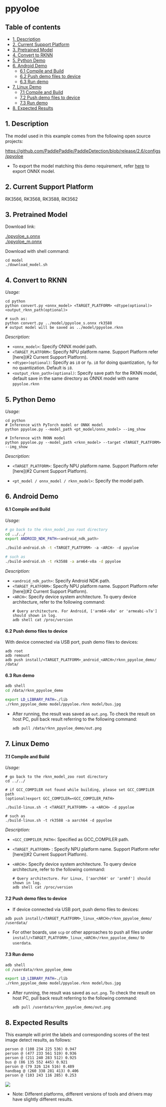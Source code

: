 # ppyoloe

## Table of contents

- [1. Description](#1-description)
- [2. Current Support Platform](#2-current-support-platform)
- [3. Pretrained Model](#3-pretrained-model)
- [4. Convert to RKNN](#4-convert-to-rknn)
- [5. Python Demo](#5-python-demo)
- [6. Android Demo](#6-android-demo)
  - [6.1 Compile and Build](#61-compile-and-build)
  - [6.2 Push demo files to device](#62-push-demo-files-to-device)
  - [6.3 Run demo](#63-run-demo)
- [7. Linux Demo](#7-linux-demo)
  - [7.1 Compile and Build](#71-compile-and-build)
  - [7.2 Push demo files to device](#72-push-demo-files-to-device)
  - [7.3 Run demo](#73-run-demo)
- [8. Expected Results](#8-expected-results)



## 1. Description

The model used in this example comes from the following open source projects:  

https://github.com/PaddlePaddle/PaddleDetection/blob/release/2.6/configs/ppyoloe

- To export the model matching this demo requirement,  refer [here](./patch_for_model_export/README_EN.md) to export ONNX model.



## 2. Current Support Platform

RK3566, RK3568, RK3588, RK3562



## 3. Pretrained Model

Download link: 

[./ppyoloe_s.onnx](https://ftrg.zbox.filez.com/v2/delivery/data/95f00b0fc900458ba134f8b180b3f7a1/examples/ppyoloe/ppyoloe_s.onnx)<br />[./ppyoloe_m.onnx](https://ftrg.zbox.filez.com/v2/delivery/data/95f00b0fc900458ba134f8b180b3f7a1/examples/ppyoloe/ppyoloe_m.onnx)

Download with shell command:

```
cd model
./download_model.sh
```



## 4. Convert to RKNN

*Usage:*

```shell
cd python
python convert.py <onnx_model> <TARGET_PLATFORM> <dtype(optional)> <output_rknn_path(optional)>

# such as: 
python convert.py ../model/ppyoloe_s.onnx rk3588
# output model will be saved as ../model/ppyoloe.rknn
```

*Description:*

- `<onnx_model>`: Specify ONNX model path.
- `<TARGET_PLATFORM>`: Specify NPU platform name. Support Platform refer [here](#2 Current Support Platform).
- `<dtype>(optional)`: Specify as `i8` or `fp`. `i8` for doing quantization, `fp` for no quantization. Default is `i8`.
- `<output_rknn_path>(optional)`: Specify save path for the RKNN model, default save in the same directory as ONNX model with name `ppyoloe.rknn`



## 5. Python Demo

*Usage:*

```shell
cd python
# Inference with PyTorch model or ONNX model
python ppyoloe.py --model_path <pt_model/onnx_model> --img_show

# Inference with RKNN model
python ppyoloe.py --model_path <rknn_model> --target <TARGET_PLATFORM> --img_show
```

*Description:*

- `<TARGET_PLATFORM>`: Specify NPU platform name. Support Platform refer [here](#2 Current Support Platform).

- `<pt_model / onnx_model / rknn_model>`: Specify the model path.



## 6. Android Demo

#### 6.1 Compile and Build

*Usage:*

```sh
# go back to the rknn_model_zoo root directory
cd ../../
export ANDROID_NDK_PATH=<android_ndk_path>

./build-android.sh -t <TARGET_PLATFORM> -a <ARCH> -d ppyoloe

# such as 
./build-android.sh -t rk3588 -a arm64-v8a -d ppyoloe
```

*Description:*
- `<android_ndk_path>`: Specify Android NDK path.
- `<TARGET_PLATFORM>`: Specify NPU platform name. Support Platform refer [here](#2 Current Support Platform).
- `<ARCH>`: Specify device system architecture. To query device architecture, refer to the following command:
	```shell
	# Query architecture. For Android, ['arm64-v8a' or 'armeabi-v7a'] should shown in log.
	adb shell cat /proc/version
	```

#### 6.2 Push demo files to device

With device connected via USB port, push demo files to devices:

```shell
adb root
adb remount
adb push install/<TARGET_PLATFORM>_android_<ARCH>/rknn_ppyoloe_demo/ /data/
```

#### 6.3 Run demo

```sh
adb shell
cd /data/rknn_ppyoloe_demo

export LD_LIBRARY_PATH=./lib
./rknn_ppyoloe_demo model/ppyoloe.rknn model/bus.jpg
```

- After running, the result was saved as `out.png`. To check the result on host PC, pull back result referring to the following command: 

  ```sh
  adb pull /data/rknn_ppyoloe_demo/out.png
  ```



## 7. Linux Demo

#### 7.1 Compile and Build

*Usage:*

```shell
# go back to the rknn_model_zoo root directory
cd ../../

# if GCC_COMPILER not found while building, please set GCC_COMPILER path
(optional)export GCC_COMPILER=<GCC_COMPILER_PATH>

./build-linux.sh -t <TARGET_PLATFORM> -a <ARCH> -d ppyoloe

# such as 
./build-linux.sh -t rk3588 -a aarch64 -d ppyoloe
```

*Description:*

- `<GCC_COMPILER_PATH>`: Specified as GCC_COMPILER path.
- `<TARGET_PLATFORM>` : Specify NPU platform name. Support Platform refer [here](#2 Current Support Platform).
- `<ARCH>`: Specify device system architecture. To query device architecture, refer to the following command: 
  
  ```shell
  # Query architecture. For Linux, ['aarch64' or 'armhf'] should shown in log.
  adb shell cat /proc/version
  ```

#### 7.2 Push demo files to device

- If device connected via USB port, push demo files to devices:

```shell
adb push install/<TARGET_PLATFORM>_linux_<ARCH>/rknn_ppyoloe_demo/ /userdata/
```

- For other boards, use `scp` or other approaches to push all files under `install/<TARGET_PLATFORM>_linux_<ARCH>/rknn_ppyoloe_demo/` to `userdata`.

#### 7.3 Run demo

```sh
adb shell
cd /userdata/rknn_ppyoloe_demo

export LD_LIBRARY_PATH=./lib
./rknn_ppyoloe_demo model/ppyoloe.rknn model/bus.jpg
```

- After running, the result was saved as `out.png`. To check the result on host PC, pull back result referring to the following command: 

  ```
  adb pull /userdata/rknn_ppyoloe_demo/out.png
  ```




## 8. Expected Results

This example will print the labels and corresponding scores of the test image detect results, as follows:

```
person @ (108 234 225 536) 0.947
person @ (477 233 561 519) 0.936
person @ (211 240 283 512) 0.925
bus @ (86 135 552 445) 0.921
person @ (79 326 124 516) 0.489
handbag @ (260 338 281 413) 0.406
person @ (103 243 116 285) 0.253
```

<img src="result.png">

- Note: Different platforms, different versions of tools and drivers may have slightly different results.